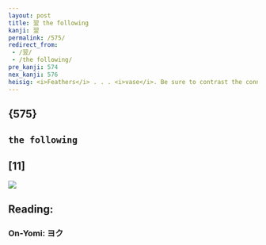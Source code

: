 ```yaml
---
layout: post
title: 翌 the following
kanji: 翌
permalink: /575/
redirect_from:
 - /翌/
 - /the following/
pre_kanji: 574
nex_kanji: 576
heisig: <i>Feathers</i> . . . <i>vase</i>. Be sure to contrast the connotation of this keyword with that for <i>next</i> (Frame 510).
---
```


## {575}

## `the following`

## [11]

<div class="stroke"><img src="E7BF8C.png" /></div>

## Reading:

### On-Yomi: ヨク
